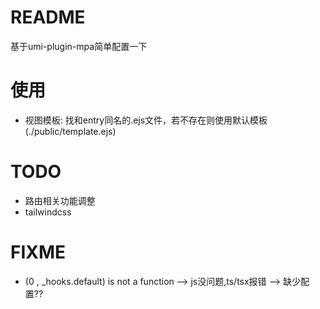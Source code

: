 # README

基于umi-plugin-mpa简单配置一下

# 使用

- 视图模板: 找和entry同名的.ejs文件，若不存在则使用默认模板(./public/template.ejs)

# TODO

- 路由相关功能调整
- tailwindcss

# FIXME

- (0 , _hooks.default) is not a function --> js没问题,ts/tsx报错 --> 缺少配置??

